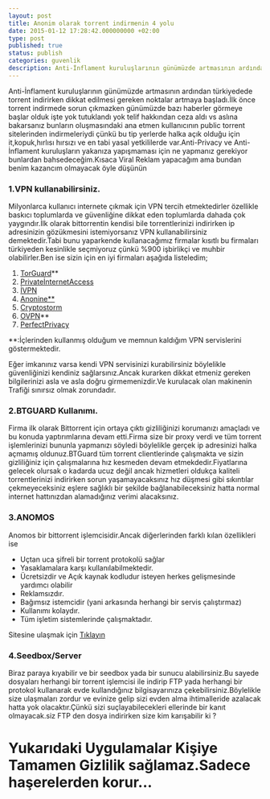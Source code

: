 ```yaml
---
layout: post
title: Anonim olarak torrent indirmenin 4 yolu
date: 2015-01-12 17:28:42.000000000 +02:00
type: post
published: true
status: publish
categories: guvenlik
description: Anti-İnflament kuruluşlarının günümüzde artmasının ardından türkiyedede torrent indirirken dikkat edilmesi gereken noktalar artmaya başladı
---
```

Anti-İnflament kuruluşlarının günümüzde artmasının ardından türkiyedede torrent indirirken dikkat edilmesi gereken noktalar artmaya başladı.İlk önce torrent indirmede sorun çıkmazken günümüzde bazı haberler görmeye başlar olduk işte yok tutuklandı yok telif hakkından ceza aldı vs aslına bakarsanız bunların oluşmasındaki ana etmen kullanıcının public torrent sitelerinden indirmeleriydi çünkü bu tip yerlerde halka açık olduğu için it,kopuk,hırlısı hırsızı ve en tabi yasal yetkililerde var.Anti-Privacy ve Anti-İnflament kuruluşların yakanıza yapışmaması için ne yapmanız gerekiyor bunlardan bahsedeceğim.Kısaca Viral Reklam yapacağım ama bundan benim kazancım olmayacak öyle düşünün

### 1.VPN kullanabilirsiniz.

Milyonlarca kullanıcı internete çıkmak için VPN tercih etmektedirler özellikle baskıcı toplumlarda ve güvenliğine dikkat eden toplumlarda dahada çok yaygındır.İlk olarak bittorrentin kendisi bile torrentlerinizi indirirken ip adresinizin gözükmesini istemiyorsanız VPN kullanabilirsiniz demektedir.Tabi bunu yaparkende kullanacağımız firmalar kısıtlı bu firmaları türkiyeden kesinlikle seçmiyoruz çünkü %900 işbirlikçi ve muhbir olabilirler.Ben ise sizin için en iyi firmaları aşağıda listeledim;

1. [TorGuard](https://torguard.net/)\*\*
2. [PrivateİnternetAccess](https://www.privateinternetaccess.com/)
3. [İVPN](https://www.ivpn.net/)
4. [Anonine\*\*](https://anonine.com/en/)
5. [Cryptostorm](https://cryptostorm.is/)
6. [OVPN](https://vcp.ovpn.to/index.php)\*\*
7. [PerfectPrivacy](https://www.perfect-privacy.com/)

\*\*:İçlerinden kullanmış olduğum ve memnun kaldığım VPN servislerini göstermektedir.

Eğer imkanınız varsa kendi VPN servisinizi kurabilirsiniz böylelikle güvenliğinizi kendiniz sağlarsınız.Ancak kurarken dikkat etmeniz gereken bilgilerinizi asla ve asla doğru girmemenizdir.Ve kurulacak olan makinenin Trafiği sınırsız olmak zorundadır.

### 2.BTGUARD Kullanımı.

Firma ilk olarak Bittorrent için ortaya çıktı gizliliğinizi korumanızı amaçladı ve bu konuda yaptırımlarına devam etti.Firma size bir proxy verdi ve tüm torrent işlemlerinizi bununla yapmanızı söyledi böylelikle gerçek ip adresinizi halka açmamış oldunuz.BTGuard tüm torrent clientlerinde çalışmakta ve sizin gizliliğiniz için çalışmalarına hız kesmeden devam etmekdedir.Fiyatlarına gelecek olursak o kadarda ucuz değil ancak hizmetleri oldukça kaliteli torrentlerinizi indirirken sorun yaşamayacaksınız hız düşmesi gibi sıkıntılar çekmeyeceksiniz eşlere sağlıklı bir şekilde bağlanabileceksiniz hatta normal internet hattınızdan alamadığınız verimi alacaksınız.

### 3.ANOMOS

Anomos bir bittorrent işlemcisidir.Ancak diğerlerinden farklı kılan özellikleri ise

- Uçtan uca şifreli bir torrent protokolü sağlar
- Yasaklamalara karşı kullanılabilmektedir.
- Ücretsizdir ve Açık kaynak kodludur isteyen herkes gelişmesinde yardımcı olabilir
- Reklamsızdır.
- Bağımsız istemcidir (yani arkasında herhangi bir servis çalıştırmaz)
- Kullanımı kolaydır.
- Tüm işletim sistemlerinde çalışmaktadır.

Sitesine ulaşmak için [Tıklayın](http://anomos.info/wp/)

### 4.Seedbox/Server

Biraz paraya kıyabilir ve bir seedbox yada bir sunucu alabilirsiniz.Bu sayede dosyaları herhangi bir torrent işlemcisi ile indirip FTP yada herhangi bir protokol kullanarak evde kullandığınız bilgisayarınıza çekebilirsiniz.Böylelikle size ulaşmaları zordur ve evinize gelip sizi evden alma ihtimalleride azalacak hatta yok olacaktır.Çünkü sizi suçlayabilecekleri ellerinde bir kanıt olmayacak.siz FTP den dosya indirirken size kim karışabilir ki ?

# **Yukarıdaki Uygulamalar Kişiye Tamamen Gizlilik sağlamaz.Sadece haşerelerden korur...**
